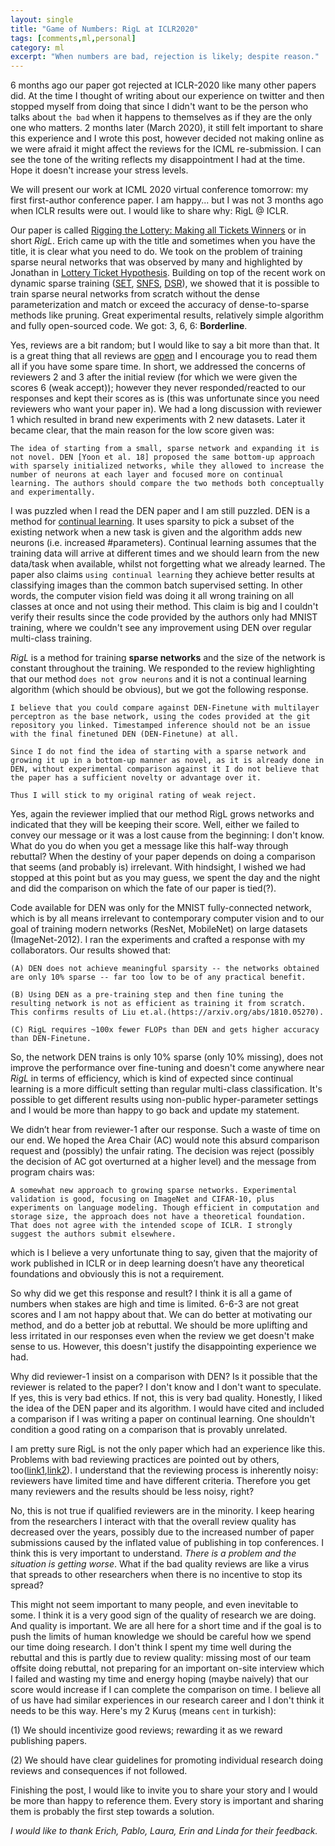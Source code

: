 ```yaml
---
layout: single
title: "Game of Numbers: RigL at ICLR2020"
tags: [comments,ml,personal]
category: ml
excerpt: "When numbers are bad, rejection is likely; despite reason."
---
```

6 months ago our paper got rejected at ICLR-2020 like many other papers did. At the time I thought of writing about our experience on twitter and then stopped myself from doing that since I didn't want to be the person who talks about `the bad` when it happens to themselves as if they are the only one who matters. 2 months later (March 2020), it still felt important to share this experience and I wrote this post, however decided not making online as we were afraid it might affect the reviews for the ICML re-submission. I can see the tone of the writing
reflects my disappointment I had at the time. Hope it doesn't increase your stress levels.

We will present our work at ICML 2020 virtual conference tomorrow: my first first-author conference paper. I am happy... but I was not 3 months ago when ICLR results were out. I would like to share why: RigL @ ICLR.

Our paper is called [Rigging the Lottery: Making all Tickets Winners](https://arxiv.org/abs/1911.11134) or in short *RigL*. Erich came up with the title and sometimes when you have the title, it is clear what you need to do. We took on the problem of training sparse neural networks that was observed by many and highlighted by Jonathan in [Lottery Ticket Hypothesis](https://arxiv.org/abs/1803.03635). Building on top of the recent work on dynamic sparse training ([SET](https://www.nature.com/articles/s41467-018-04316-3), [SNFS](https://arxiv.org/abs/1907.04840), [DSR](https://arxiv.org/abs/1902.05967)), we showed that it is possible to train sparse neural networks from scratch without the dense parameterization and match or exceed the accuracy of dense-to-sparse methods like pruning. Great experimental results, relatively simple algorithm and fully open-sourced code. We got: 3, 6, 6: **Borderline**.

Yes, reviews are a bit random; but I would like to say a bit more than that. It is a great thing that all reviews are [open](https://openreview.net/forum?id=ryg7vA4tPB) and I encourage you to read them all if you have some spare time. In short, we addressed the concerns of reviewers 2 and 3 after the initial review (for which we were given the scores 6 (weak accept)); however they never responded/reacted to our responses and kept their scores as is (this was unfortunate since you need reviewers who want your paper in). We had a long discussion with reviewer 1 which resulted in brand new experiments with 2 new datasets. Later it became clear, that the main reason for the low score given was:
```
The idea of starting from a small, sparse network and expanding it is not novel. DEN [Yoon et al. 18] proposed the same bottom-up approach with sparsely initialized networks, while they allowed to increase the number of neurons at each layer and focused more on continual learning. The authors should compare the two methods both conceptually and experimentally.
```

I was puzzled when I read the DEN paper and I am still puzzled. DEN is a method for [continual learning](https://arxiv.org/abs/1802.07569). It uses sparsity to pick a subset of the existing network when a new task is given and the algorithm adds new neurons (i.e. increased #parameters). Continual learning assumes that the training data will arrive at different times and we should learn from the new data/task when available, whilst not forgetting what we already learned. The paper also claims `using continual learning` they achieve better results at classifying images than the common batch supervised setting. In other words, the computer vision field was doing it all wrong training on all classes at once and not using their method. This claim is big and I couldn't verify their results since the code provided by the authors only had MNIST training, where we couldn't see any improvement using DEN over regular multi-class training.

*RigL* is a method for training **sparse networks** and the size of the network is constant throughout the training. We responded to the review highlighting that our method `does not grow neurons` and it is not a continual learning algorithm (which should be obvious), but we got the following response.

```
I believe that you could compare against DEN-Finetune with multilayer perceptron as the base network, using the codes provided at the git repository you linked. Timestamped inference should not be an issue with the final finetuned DEN (DEN-Finetune) at all.

Since I do not find the idea of starting with a sparse network and growing it up in a bottom-up manner as novel, as it is already done in DEN, without experimental comparison against it I do not believe that the paper has a sufficient novelty or advantage over it.

Thus I will stick to my original rating of weak reject.
```

Yes, again the reviewer implied that our method RigL grows networks and indicated that they will be keeping their score. Well, either we failed to convey our message or it was a lost cause from the beginning: I don't know. What do you do when you get a message like this half-way through rebuttal? When the destiny of your paper depends on doing a comparison that seems (and probably is) irrelevant. With hindsight, I wished we had stopped at this point but as you may guess, we spent the day and the night and did the comparison on which the fate of our paper is tied(?).

Code available for DEN was only for the MNIST fully-connected network, which is by all means irrelevant to contemporary computer vision and to our goal of training modern networks (ResNet, MobileNet) on large datasets (ImageNet-2012). I ran the experiments and crafted a response with my collaborators. Our results showed that:

```
(A) DEN does not achieve meaningful sparsity -- the networks obtained are only 10% sparse -- far too low to be of any practical benefit.

(B) Using DEN as a pre-training step and then fine tuning the resulting network is not as efficient as training it from scratch. This confirms results of Liu et.al.(https://arxiv.org/abs/1810.05270).

(C) RigL requires ~100x fewer FLOPs than DEN and gets higher accuracy than DEN-Finetune.
```

So, the network DEN trains is only 10% sparse (only 10% missing), does not improve the performance over fine-tuning and doesn't come anywhere near *RigL* in terms of efficiency, which is kind of expected since continual learning is a more difficult setting than regular multi-class classification. It's possible to get different results using non-public hyper-parameter settings and I would be more than happy to go back and update my statement.

We didn’t hear from reviewer-1 after our response. Such a waste of time on our end. We hoped the Area Chair (AC) would note this absurd comparison request and (possibly) the unfair rating. The decision was reject (possibly the decision of AC got overturned at a higher level) and the message from program chairs was:

```
A somewhat new approach to growing sparse networks. Experimental validation is good, focusing on ImageNet and CIFAR-10, plus experiments on language modeling. Though efficient in computation and storage size, the approach does not have a theoretical foundation. That does not agree with the intended scope of ICLR. I strongly suggest the authors submit elsewhere.
```

which is I believe a very unfortunate thing to say, given that the majority of work published in ICLR or in deep learning doesn’t  have any theoretical foundations and obviously this is not a requirement.

So why did we get this response and result? I think it is all a game of numbers when stakes are high and time is limited. 6-6-3 are not great scores and I am not happy about that. We can do better at motivating our method, and do a better job at rebuttal. We should be more uplifting and less irritated in our responses even when the review we get doesn't make sense to us. However, this doesn't justify the disappointing experience we had.

Why did reviewer-1 insist on a comparison with DEN? Is it possible that the reviewer is related to the paper? I don't know and I don't want to speculate. If yes, this is very bad ethics. If not, this is very bad quality. Honestly, I liked the idea of the DEN paper and its algorithm. I would have cited and included a comparison if I was writing a paper on continual learning. One shouldn't condition a good rating on a comparison that is provably unrelated.

I am pretty sure RigL is not the only paper which had an experience like this. Problems with bad reviewing practices are pointed out by others, too([link1](https://approximatelycorrect.com/2018/07/10/troubling-trends-in-machine-learning-scholarship/#more-770),[link2](https://medium.com/syncedreview/cvpr-paper-controversy-ml-community-reviews-peer-review-79bf49eb0547)). I understand that the reviewing process is inherently noisy: reviewers have limited time and have different criteria. Therefore you get many reviewers and the results should be less noisy, right?

No, this is not true if qualified reviewers are in the minority. I keep hearing from the researchers I interact with that the overall review quality has decreased over the years, possibly due to the increased number of paper submissions caused by the inflated value of publishing in top conferences. I think this is very important to understand. *There is a problem and the situation is getting worse*. What if the bad quality reviews are like a virus that spreads to other researchers when there is no incentive to stop its spread?

This might not seem important to many people, and even inevitable to some. I think it is a very good sign of the quality of research we are doing. And quality is important. We are all here for a short time and if the goal is to push the limits of human knowledge we should be careful how we spend our time doing research. I don't think I spent my time well during the rebuttal and this is partly due to review quality: missing most of our team offsite doing rebuttal, not preparing for an important on-site interview which I failed and wasting my time and energy hoping (maybe naively) that our score would increase if I can complete the comparison on time. I believe all of us have had similar experiences in our research career and I don't think it needs to be this way. Here's my 2 Kuruş (means `cent` in turkish):

(1) We should incentivize good reviews; rewarding it as we reward publishing papers.

(2) We should have clear guidelines for promoting individual research doing reviews and consequences if not followed.

Finishing the post, I would like to invite you to share your story and I would be more than happy to reference them. Every story is important and sharing them is probably the first step towards a solution.

*I would like to thank Erich, Pablo, Laura, Erin and Linda for their feedback.*
